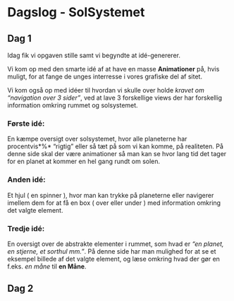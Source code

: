 # Dagslog - SolSystemet

## Dag 1

Idag fik vi opgaven stille samt vi begyndte at idé-genererer.

Vi kom op med den smarte idé af at have en masse **Animationer** på, hvis muligt, for at fange de unges interresse i vores grafiske del af sitet.

Vi kom også op med idéer til hvordan vi skulle over holde *kravet om “navigation over 3 sider”*, ved at lave 3 forskellige views der har forskellig information omkring rummet og solsystemet.

### Første idé:

En kæmpe oversigt over solsystemet, hvor alle planeterne har procentvis*%* “rigtig” eller så tæt på som vi kan komme, på realiteten. På denne side skal der være animationer så man kan se hvor lang tid det tager for en planet at kommer en hel gang rundt om solen.

### Anden idé:

Et hjul ( en spinner ), hvor man kan trykke på planeterne eller navigerer imellem dem for at få en box ( over eller under ) med information omkring det valgte element.

### Tredje idé:

En oversigt over de abstrakte elementer i rummet, som hvad er *“en planet, en stjerne, et sorthul mm.”*. På denne side har man mulighed for at se et eksempel billede af det valgte element, og læse omkring hvad der gør en f.eks. *en måne* til **en Måne**.

## Dag 2

 
